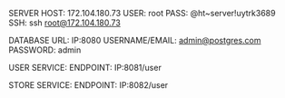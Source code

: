 SERVER
    HOST: 172.104.180.73
    USER: root
    PASS: @ht~server!uytrk3689
    SSH: ssh root@172.104.180.73


DATABASE
    URL: IP:8080
    USERNAME/EMAIL: admin@postgres.com
    PASSWORD: admin

USER SERVICE:
    ENDPOINT: IP:8081/user

STORE SERVICE:
    ENDPOINT: IP:8082/user